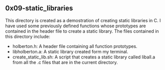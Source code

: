 ## 0x09-static_libraries
This directory is created as a demostration of creating static libraries in C. I have used some previously defined functions whose prototypes are contained in the header file to create a static library. The files contained in this directory include:
- holberton.h: A header file containing all function prototypes.
- libholberton.a: A static library created form my terminal.
- create_static_lib.sh: A script that creates a static library called liball.a from all the .c files that are in the current directory. 